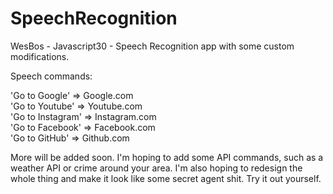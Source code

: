 # SpeechRecognition
WesBos - Javascript30 - Speech Recognition app with some custom modifications.

Speech commands: <br>

'Go to Google' => Google.com<br>
'Go to Youtube' => Youtube.com<br>
'Go to Instagram' => Instagram.com<br>
'Go to Facebook' => Facebook.com<br>
'Go to GitHub' => Github.com<br>

More will be added soon. I'm hoping to add some API commands, such as a weather API or crime around your area. I'm also hoping to redesign the whole thing and make it look like some secret agent shit. Try it out yourself.
